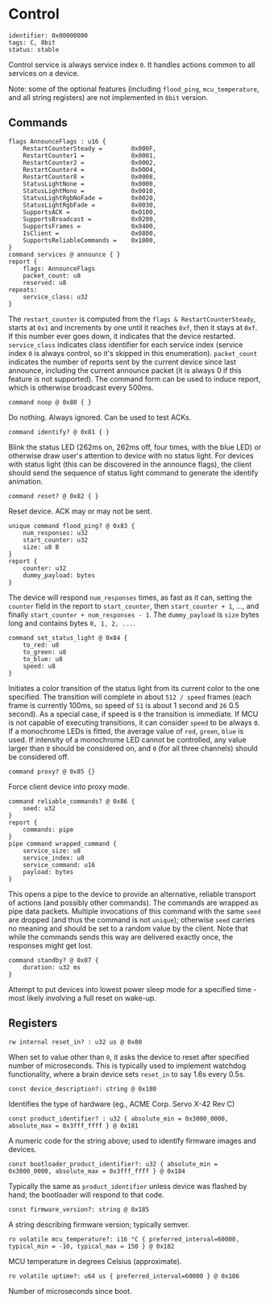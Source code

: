 # Control

    identifier: 0x00000000
    tags: C, 8bit
    status: stable

Control service is always service index `0`.
It handles actions common to all services on a device.

Note: some of the optional features (including `flood_ping`, `mcu_temperature`, and all string registers)
are not implemented in `8bit` version.

## Commands

    flags AnnounceFlags : u16 {
        RestartCounterSteady =        0x000F,
        RestartCounter1 =             0x0001,
        RestartCounter2 =             0x0002,
        RestartCounter4 =             0x0004,
        RestartCounter8 =             0x0008,
        StatusLightNone =             0x0000,
        StatusLightMono =             0x0010,
        StatusLightRgbNoFade =        0x0020,
        StatusLightRgbFade =          0x0030,
        SupportsACK =                 0x0100,
        SupportsBroadcast =           0x0200,
        SupportsFrames =              0x0400,
        IsClient =                    0x0800,
        SupportsReliableCommands =    0x1000,
    }
    command services @ announce { }
    report {
        flags: AnnounceFlags
        packet_count: u8
        reserved: u8
    repeats:
        service_class: u32
    }

The `restart_counter` is computed from the `flags & RestartCounterSteady`, starts at `0x1` and increments by one until it reaches `0xf`, then it stays at `0xf`.
If this number ever goes down, it indicates that the device restarted.
`service_class` indicates class identifier for each service index (service index `0` is always control, so it's
skipped in this enumeration).
`packet_count` indicates the number of reports sent by the current device since last announce,
including the current announce packet (it is always 0 if this feature is not supported).
The command form can be used to induce report, which is otherwise broadcast every 500ms.

    command noop @ 0x80 { }

Do nothing. Always ignored. Can be used to test ACKs.

    command identify? @ 0x81 { }

Blink the status LED (262ms on, 262ms off, four times, with the blue LED) or otherwise draw user's attention to device with no status light.
For devices with status light (this can be discovered in the announce flags), the client should
send the sequence of status light command to generate the identify animation.

    command reset? @ 0x82 { }

Reset device. ACK may or may not be sent.

    unique command flood_ping? @ 0x83 {
        num_responses: u32
        start_counter: u32
        size: u8 B
    }
    report {
        counter: u32
        dummy_payload: bytes
    }

The device will respond `num_responses` times, as fast as it can, setting the `counter` field in the report
to `start_counter`, then `start_counter + 1`, ..., and finally `start_counter + num_responses - 1`.
The `dummy_payload` is `size` bytes long and contains bytes `0, 1, 2, ...`.

    command set_status_light @ 0x84 {
        to_red: u8
        to_green: u8
        to_blue: u8
        speed: u8
    }

Initiates a color transition of the status light from its current color to the one specified.
The transition will complete in about `512 / speed` frames
(each frame is currently 100ms, so speed of `51` is about 1 second and `26` 0.5 second).
As a special case, if speed is `0` the transition is immediate.
If MCU is not capable of executing transitions, it can consider `speed` to be always `0`.
If a monochrome LEDs is fitted, the average value of `red`, `green`, `blue` is used.
If intensity of a monochrome LED cannot be controlled, any value larger than `0` should be considered
on, and `0` (for all three channels) should be considered off.

    command proxy? @ 0x85 {}

Force client device into proxy mode.

    command reliable_commands? @ 0x86 {
        seed: u32
    }
    report {
        commands: pipe
    }
    pipe command wrapped_command {
        service_size: u8
        service_index: u8
        service_command: u16
        payload: bytes
    }

This opens a pipe to the device to provide an alternative, reliable transport of actions
(and possibly other commands).
The commands are wrapped as pipe data packets.
Multiple invocations of this command with the same `seed` are dropped
(and thus the command is not `unique`); otherwise `seed` carries no meaning
and should be set to a random value by the client.
Note that while the commands sends this way are delivered exactly once, the
responses might get lost.

    command standby? @ 0x87 {
        duration: u32 ms
    }

Attempt to put devices into lowest power sleep mode for a specified time - most likely involving a full reset on wake-up.

## Registers

    rw internal reset_in? : u32 us @ 0x80

When set to value other than `0`, it asks the device to reset after specified number of microseconds.
This is typically used to implement watchdog functionality, where a brain device sets `reset_in` to
say 1.6s every 0.5s.

    const device_description?: string @ 0x180

Identifies the type of hardware (eg., ACME Corp. Servo X-42 Rev C)

    const product_identifier? : u32 { absolute_min = 0x3000_0000, absolute_max = 0x3fff_ffff } @ 0x181

A numeric code for the string above; used to identify firmware images and devices.

    const bootloader_product_identifier?: u32 { absolute_min = 0x3000_0000, absolute_max = 0x3fff_ffff } @ 0x184

Typically the same as `product_identifier` unless device was flashed by hand; the bootloader will respond to that code.

    const firmware_version?: string @ 0x185

A string describing firmware version; typically semver.

    ro volatile mcu_temperature?: i16 °C { preferred_interval=60000, typical_min = -10, typical_max = 150 } @ 0x182

MCU temperature in degrees Celsius (approximate).

    ro volatile uptime?: u64 us { preferred_interval=60000 } @ 0x186

Number of microseconds since boot.
